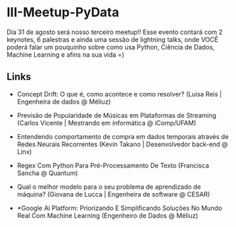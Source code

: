 # III-Meetup-PyData

Dia 31 de agosto será nosso terceiro meetup!! Esse evento contará com 2 keynotes, 6 palestras e ainda uma sessão de lightning talks, onde VOCÊ poderá falar um pouquinho sobre como usa Python, Ciência de Dados, Machine Learning e afins na sua vida =)

## Links

* Concept Drift: O que é, como acontece e como resolver? (Luisa Reis | Engenheira de dados @ Méliuz)

* Previsão de Popularidade de Músicas em Plataformas de Streaming (Carlos Vicente | Mestrando em informática @ iComp/UFAM)

* Entendendo comportamento de compra em dados temporais através de Redes Neurais Recorrentes (Kevin Takano | Desenvolvedor back-end @ Linx)

* Regex Com Python Para Pré-Processamento De Texto (Francisca Sancha @ Quantum)

* Qual o melhor modelo para o seu problema de aprendizado de máquina? (Giovana de Lucca | Engenheira de software 
@ CESAR)

* *Google Ai Platform: Priorizando E Simplificando Soluções No Mundo Real Com Machine Learning (Engenheiro de Dados @ Méliuz)